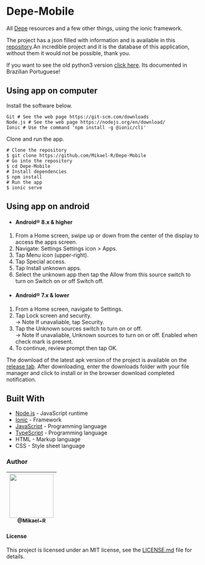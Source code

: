 # Depe-Mobile
All [Depe](https://github.com/Mikael-R/Depe) resources and a few other things, using the ionic framework.

The project has a json filled with information and is available in this [repository](https://github.com/Bowserinator/Periodic-Table-JSON).An incredible project and it is the database of this application, without them it would not be possible, thank you.

If you want to see the old python3 version [click here](https://github.com/Mikael-R/Depe). Its documented in Brazilian Portuguese!

## Using app on computer
Install the software below.
```
Git # See the web page https://git-scm.com/downloads
Node.js # See the web page https://nodejs.org/en/download/
Ionic # Use the command 'npm install -g @ionic/cli'
```
Clone and run the app.
```
# Clone the repository
$ git clone https://github.com/Mikael-R/Depe-Mobile
# Go into the repository
$ cd Depe-Mobile
# Install dependencies
$ npm install
# Run the app
$ ionic serve
```
## Using app on android
* #### Android® 8.x & higher
1. From a Home screen, swipe up or down from the center of the display to access the apps screen.
2. Navigate: Settings Settings icon > Apps.
3. Tap Menu icon (upper-right).
4. Tap Special access.
5. Tap Install unknown apps.
6. Select the unknown app then tap the Allow from this source switch to turn on Switch on or off Switch off.

* #### Android® 7.x & lower
1. From a Home screen, navigate to Settings.
2. Tap Lock screen and security.<br>
   → Note If unavaliable, tap Security.
4. Tap the Unknown sources switch to turn on or off.<br>
   → Note If unavaliable, Unknown sources to turn on or off. Enabled when check mark is present.
6. To continue, review prompt then tap OK.

The download of the latest apk version of the project is available on the [release tab](https://github.com/Mikael-R/Depe-Mobile/releases). After downloading, enter the downloads folder with your file manager and click to install or in the browser download completed notification.

## Built With

* [Node.js](https://nodejs.org/en/) - JavaScript runtime
* [Ionic](https://ionicframework.com/) - Framework
* [JavaScript](https://www.javascript.com/) - Programming language
* [TypeScript](https://www.typescriptlang.org/) - Programming language
* HTML - Markup language
* CSS - Style sheet language

### Author

| [<img src="https://user-images.githubusercontent.com/60241602/80879315-3b866a00-8c92-11ea-8ec7-2d722eb8e845.png" width=115><br><sub>@Mikael-R</sub>](https://github.com/Mikael-R) |
| :---: |

#### License
This project is licensed under an MIT license, see the [LICENSE.md](LICENSE.md) file for details.
